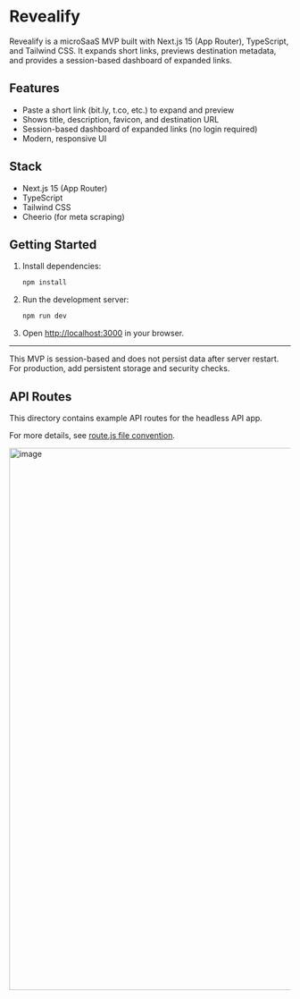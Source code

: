 # Revealify

Revealify is a microSaaS MVP built with Next.js 15 (App Router), TypeScript, and Tailwind CSS. It expands short links, previews destination metadata, and provides a session-based dashboard of expanded links.

## Features
- Paste a short link (bit.ly, t.co, etc.) to expand and preview
- Shows title, description, favicon, and destination URL
- Session-based dashboard of expanded links (no login required)
- Modern, responsive UI

## Stack
- Next.js 15 (App Router)
- TypeScript
- Tailwind CSS
- Cheerio (for meta scraping)

## Getting Started

1. Install dependencies:
   ```bash
   npm install
   ```
2. Run the development server:
   ```bash
   npm run dev
   ```
3. Open [http://localhost:3000](http://localhost:3000) in your browser.

---

This MVP is session-based and does not persist data after server restart. For production, add persistent storage and security checks.

## API Routes

This directory contains example API routes for the headless API app.

For more details, see [route.js file convention](https://nextjs.org/docs/app/api-reference/file-conventions/route).

<img width="1699" height="970" alt="image" src="https://github.com/user-attachments/assets/9fa1bc6f-dae0-405d-8c45-bd9dba0a2d66" />

